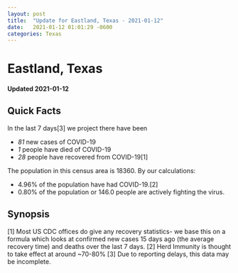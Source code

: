 ```yaml
---
layout: post
title:  "Update for Eastland, Texas - 2021-01-12"
date:   2021-01-12 01:01:29 -0600
categories: Texas
---
```


# Eastland, Texas
#### Updated 2021-01-12

## Quick Facts

In the last 7 days[3] we project there have been
- *81* new cases of COVID-19
- *1* people have died of COVID-19
- *28* people have recovered from COVID-19[1]

The population in this census area is 18360. By our calculations:
- 4.96% of the population have had COVID-19.[2]
- 0.80% of the population or 146.0 people are actively fighting the virus.

## Synopsis




[1] Most US CDC offices do give any recovery statistics- we base this on a formula which looks at confirmed new cases
15 days ago (the average recovery time) and deaths over the last 7 days.
[2] Herd Immunity is thought to take effect at around ~70-80%
[3] Due to reporting delays, this data may be incomplete. 
    